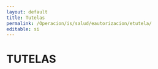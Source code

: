 ```yaml
---
layout: default
title: Tutelas
permalink: /Operacion/is/salud/eautorizacion/etutela/
editable: si
---
```


# TUTELAS

